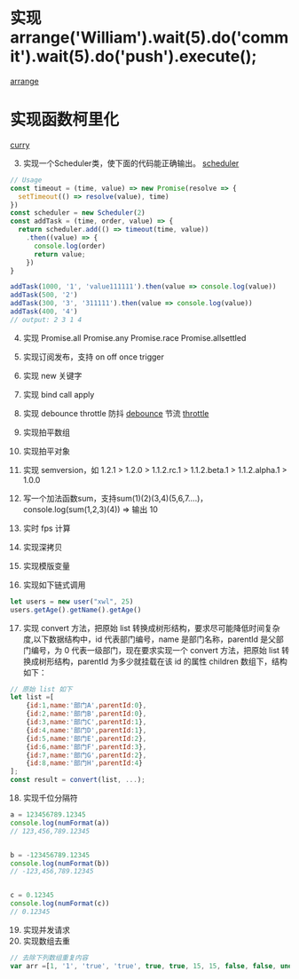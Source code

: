 # 实现 arrange('William').wait(5).do('commit').wait(5).do('push').execute();
[arrange](arrange.ts)
# 实现函数柯里化
[curry](curry.ts)

3. 实现一个Scheduler类，使下面的代码能正确输出。
[scheduler](scheduler.ts)

```javascript
// Usage
const timeout = (time, value) => new Promise(resolve => {
  setTimeout(() => resolve(value), time)
})
const scheduler = new Scheduler(2)
const addTask = (time, order, value) => {
  return scheduler.add(() => timeout(time, value))
    .then((value) => {
      console.log(order)
      return value;
    })
}

addTask(1000, '1', 'value111111').then(value => console.log(value))
addTask(500, '2')
addTask(300, '3', '311111').then(value => console.log(value))
addTask(400, '4')
// output: 2 3 1 4
```

4. 实现 Promise.all Promise.any Promise.race Promise.allsettled
5. 实现订阅发布，支持 on off once trigger
6. 实现 new 关键字
7. 实现 bind call apply
8. 实现 debounce throttle
防抖
[debounce](debounce.ts)
节流
[throttle](throttle.ts)

9. 实现拍平数组
10. 实现拍平对象
11. 实现 semversion，如 1.2.1 > 1.2.0 > 1.1.2.rc.1 > 1.1.2.beta.1 > 1.1.2.alpha.1 > 1.0.0
12. 写一个加法函数sum，支持sum(1)(2)(3,4)(5,6,7….)，console.log(sum(1,2,3)(4)) => 输出 10
13. 实时 fps 计算
14. 实现深拷贝
15. 实现模版变量
16. 实现如下链式调用

```javascript
let users = new user("xwl", 25)
users.getAge().getName().getAge()

```
17. 实现 convert 方法，把原始 list 转换成树形结构，要求尽可能降低时间复杂度,以下数据结构中，id 代表部门编号，name 是部门名称，parentId 是父部门编号，为 0 代表一级部门，现在要求实现一个 convert 方法，把原始 list 转换成树形结构，parentId 为多少就挂载在该 id 的属性 children 数组下，结构如下：
```javascript
// 原始 list 如下
let list =[
    {id:1,name:'部门A',parentId:0},
    {id:2,name:'部门B',parentId:0},
    {id:3,name:'部门C',parentId:1},
    {id:4,name:'部门D',parentId:1},
    {id:5,name:'部门E',parentId:2},
    {id:6,name:'部门F',parentId:3},
    {id:7,name:'部门G',parentId:2},
    {id:8,name:'部门H',parentId:4}
];
const result = convert(list, ...);
```
18. 实现千位分隔符
```javascript
a = 123456789.12345
console.log(numFormat(a))
// 123,456,789.12345


b = -123456789.12345
console.log(numFormat(b))
// -123,456,789.12345


c = 0.12345
console.log(numFormat(c))
// 0.12345
```

19. 实现并发请求
20. 实现数组去重
```javascript
// 去除下列数组重复内容
var arr =[1, '1', 'true', 'true', true, true, 15, 15, false, false, undefined, undefined, null, null, NaN, NaN,'NaN', 0, 0, 'a', 'a', {}, {}]
```
